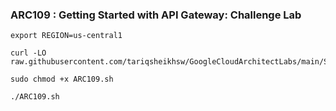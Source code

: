 ### ARC109 : Getting Started with API Gateway: Challenge Lab 

```
export REGION=us-central1
```

```
curl -LO raw.githubusercontent.com/tariqsheikhsw/GoogleCloudArchitectLabs/main/Solutions/ARC109.sh

sudo chmod +x ARC109.sh

./ARC109.sh
```

